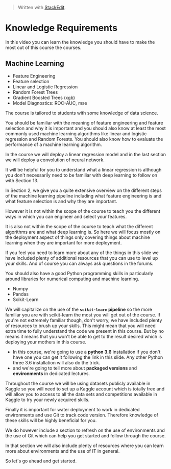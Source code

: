 > Written with [StackEdit](https://stackedit.io/).

# Knowledge Requirements

In this video you can learn the knowledge you should have to make the most out of this course the courses.

## Machine Learning

- Feature Engineering
- Feature selection
- Linear and Logistic Regression
- Random Forest Trees
- Gradient Boosted Trees (xgb)
- Model Diagnostics: ROC-AUC, mse

The course is tailored to students with some knowledge of data science.

You should be familiar with the meaning of feature engineering and feature selection and why it is important and you should also know at least the most commonly used machine learning algorithms like linear and logistic regression and Random Forests. You should also know how to evaluate the performance of a machine learning algorithm. 

In the course we will deploy a linear regression model and in the last section we will deploy a convolution of neural network.

It will be helpful for you to understand what a linear regression is although you don't necessarily need to be familiar with deep learning to follow on with Section 13.

In Section 2, we give you a quite extensive overview on the different steps of the machine learning pipeline including what feature engineering is and what feature selection is and why they are important.

However it is not within the scope of the course to teach you the different ways in which you can engineer and select your features.

It is also not within the scope of the course to teach what the different algorithms are and what deep learning is. So here we will focus mostly on the deployment aspect of things only covering things about machine learning when they are important for more deployment.

If you feel you need to learn more about any of the things in this slide we have included plenty of additional resources that you can use to level up your skills. And of course you can always ask questions in the forums.

You should also have a good Python programming skills in particularly around libraries for numerical computing and machine learning. 

- Numpy
- Pandas
- Scikit-Learn

We will capitalize on the use of the **`scikit-learn`  pipeline** so the more familiar you are with scikit-learn the most you will get out of the course. If you're not extremely familiar though, don't worry, we have included plenty of resources to brush up your skills. This might mean that you will need extra time to fully understand the code we present in this course. But by no means it means that you won't be able to get to the result desired which is deploying your mothers in this course.

- In this course, we're going to use a **python 3.6** installation if you don't have one you can get it following the link in this slide. Any other Python three 3.6 installation will also do the trick. 
- and we're going to tell more about **packaged versions** and **environments** in dedicated lectures. 

Throughout the course we will be using datasets publicly available in Kaggle so you will need to set up a Kaggle account which is totally free and will allow you to access to all the data sets and competitions available in Kaggle to try your newly acquired skills.

Finally it is important for water deployment to work in dedicated environments and use Git to track code version. Therefore knowledge of these skills will be highly beneficial for you.

We do however include a section to refresh on the use of environments and the use of Git which can help you get started and follow through the course.

In that section we will also include plenty of resources where you can learn more about environments and the use of IT in general.

So let's go ahead and get started.
<!--stackedit_data:
eyJoaXN0b3J5IjpbLTE3Nzc0NzExOTUsODg0MzMxNjAzXX0=
-->